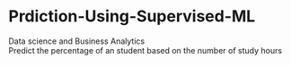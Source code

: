 # Prdiction-Using-Supervised-ML
Data science and Business Analytics  
Predict the percentage of an student based on the number of study hours
